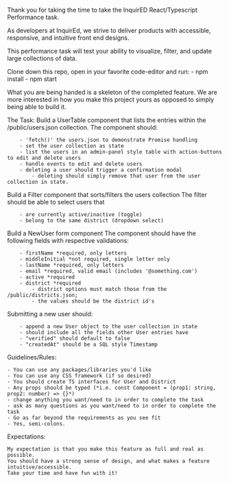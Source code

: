 Thank you for taking the time to take the InquirED React/Typescript Performance task.

As developers at InquirEd, we strive to deliver products with accessible, responsive, and intuitive front end designs.

This performance task will test your ability to visualize, filter, and update large collections of data.

Clone down this repo, open in your favorite code-editor and run:
    - npm install
    - npm start

What you are being handed is a skeleton of the completed feature.  We are more interested in how you make this project yours as opposed to simply being able to build it.

The Task:
Build a UserTable component that lists the entries within the /public/users.json collection.
    The component should:
	
        - 'fetch()' the users.json to demonstrate Promise handling
        - set the user collection as state
        - list the users in an admin-panel style table with action-buttons to edit and delete users
        - handle events to edit and delete users
        - deleting a user should trigger a confirmation modal
            - deleting should simply remove that user from the user collection in state.

Build a Filter component that sorts/filters the users collection
    The filter should be able to select users that
	
        - are currently active/inactive (toggle)
        - belong to the same district (dropdown select)

Build a NewUser form component
    The component should have the following fields with respective validations:
	
        - firstName *required, only letters
        - middleInitial *not required, single letter only
        - lastName *required, only letters
        - email *required, valid email (includes '@something.com')
        - active *required
        - district *required
            - district options must match those from the /public/districts.json;
            - the values should be the district id's
   Submitting a new user should:
   
        - append a new User object to the user collection in state
		- should include all the fields other User entries have
        - "verified" should default to false
        - "createdAt" should be a SQL style Timestamp

Guidelines/Rules:

    - You can use any packages/libraries you'd like
    - You can use any CSS framework (if so desired)
    - You should create TS interfaces for User and District
    - Any props should be typed (*i.e. const Component = (prop1: string, prop2: number) => {}*)
    - change anything you want/need to in order to complete the task
    - ask as many questions as you want/need to in order to complete the task
    - Go as far beyond the requirements as you see fit
    - Yes, semi-colons.

Expectations:

    My expectation is that you make this feature as full and real as possible.
    You should have a strong sense of design, and what makes a feature intuitive/accessible.
    Take your time and have fun with it!
